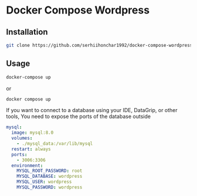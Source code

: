 # Docker Compose Wordpress

## Installation
```bash
git clone https://github.com/serhiihonchar1992/docker-compose-wordpress
```
## Usage
```bash
docker-compose up
```
or

```bash
docker compose up
```

If you want to connect to a database using your IDE, DataGrip, or other tools,
You need to expose the ports of the database outside

```yaml
mysql:
  image: mysql:8.0
  volumes:
    - ./mysql_data:/var/lib/mysql
  restart: always
  ports:
    - 3006:3306
  environment:
    MYSQL_ROOT_PASSWORD: root
    MYSQL_DATABASE: wordpress
    MYSQL_USER: wordpress
    MYSQL_PASSWORD: wordpress
```
